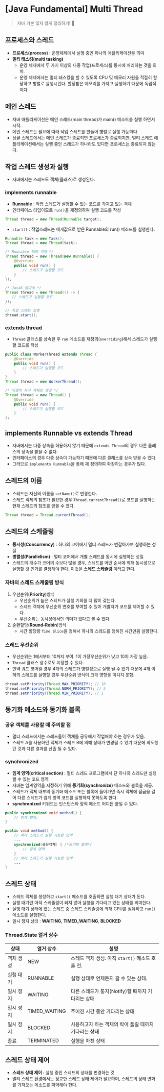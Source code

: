 # [Java Fundamental] Multi Thread


> 자바 기본 잊지 않게 정리하기! 🤔

## 프로세스와 스레드
* **프로세스(process)** : 운영체제에서 실행 중인 하나의 애플리케이션을 의미
* **멀티 태스킹(multi tasking)**
    * 운영 체제에서 두 가지 이상의 다중 작업(프로세스)를 동시에 처리하는 것을 의미.
    * 운영 체제에서는 멀티 태스킹을 할 수 있도록 CPU 및 메모리 자원을 적절히 할당하고 병렬로 실행시킨다. 할당받은 메모리를 가지고 실행하기 때문에 독립적이다.

## 메인 스레드
* 자바 애플리케이션은 메인 스레드(main thread)가 main() 메소드를 실행 하면서 시작.
* 메인 스레드는 필요에 따라 작업 스레드를 만들어 병렬로 실행 가능하다.
* 싱글 스레드에서는 메인 스레드가 종료되면 프로세스가 종료되지만, 멀티 스레드 애플리케이션에서는 실행 중인 스레드가 하나라도 있다면 프로세스는 종료되지 않는다.

## 작업 스레드 생성과 실행
* 자바에서는 스레드도 객체(클래스)로 생성된다.

### implements runnable
* **Runnable** : 작업 스레드가 실행할 수 있는 코드를 가지고 있는 객체
* 인터페이스 타입이므로 `run()`을 재정의하여 실행 코드를 작성
```java
Thread thread = new Thread(Runnable target);
```
* `start()` : 작업스레드는 매개값으로 받은 Runnable의 run() 메소드를 실행한다.
```java
Runnable task = new Task();
Thread thread = new Thread(task);

/* Ruunable 익명 객체 */
Thread thread = new Thread(new Runnable() {
    @Override
    public void run() {
        // 스레드가 실행할 코드
    }
});

/* Java8 람다식 */
Thread thread = new Thread(() -> {
   // 스레드가 실행할 코드
});

// 작업 스레드 실행
thread.start();
```

### extends thread
* `Thread` 클래스를 상속한 후 `run` 메소드를 재정의(`overriding`)해서 스레드가 실행할 코드를 작성
```java
public class WorkerThread extends Thread {
    @Override
    public void run() {
        // 스레드가 실행할 코드
    }
}
Thread thread = new WorkerThread();

/* 익명의 자식 객체로 생성 */
Thread thread = new Thread() {
    @Override
    public void run() {
        // 스레드가 실행할 코드
    }
};
```

## implements Runnable vs extends Thread
* 자바에서는 다중 상속을 허용하지 않기 때문에 `extends Thread`의 경우 다른 클래스의 상속을 받을 수 없다.
* 인터페이스의 경우 다중 상속이 가능하기 때문에 다른 클래스를 상속 받을 수 있다.
* 그러므로 `implements Runnable`을 통해 재 정의하여 확장하는 경우가 많다.

## 스레드의 이름
* 스레드는 자신의 이름을 `setName()`로 변경한다.
* 스레드 객체의 참조가 필요한 경우 `Thread.currentThread()`로 코드를 실행하는 현재 스레드의 참조를 얻을 수 있다.
```java
Thread thread = Thread.currentThread();
```

## 스레드의 스케줄링
* **동시성(Concurrency)** : 하나의 코어에서 멀티 스레드가 번갈아가며 실행하는 성질
* **병렬성(Parallelism)** : 멀티 코어에서 개별 스레드를 동시에 실행하는 성질
* 스레드의 개수가 코어의 수보다 많을 경우, 스레드를 어떤 순서에 의해 동시성으로 실행할 것 인가를 결정해야 한다. 이것을 **스레드 스케줄링** 이라고 한다.

### 자바의 스레드 스케줄링 방식
1. 우선순위(**Priority**)방식
    * 우선순위가 높은 스레드가 실행 기회를 더 많이 갖는다.
    * 스레드 객체에 우선순위 번호를 부여할 수 있어 개발자가 코드를 제어할 수 있다.
    * 우선순위는 동시성에서만 의미가 있다고 볼 수 있다. 
2. 순환할당(**Round-Robin**)방식
    * 시간 할당량 `Time Slice`을 정해서 하나의 스레드를 정해진 시간만큼 실행한다.    

### 스레드 우선순위
* 우선순위는 1에서부터 10까지 부여. 1이 가장우선순위가 낮고 10이 가장 높음.
* `Thread` 클래스 상수로도 지정할 수 있다.
* 만약 쿼드 코어일 경우 4개의 스레드가 병렬성으로 실행 될 수 있기 때문에 4개 이하의 스레드를 실행할 경우 우선순위 방식이 크게 영향을 미치지 못함.
```java
thread.setPriority(Thread.MAX_PRIORITY); // 10
thread.setPriority(Thread.NORM_PRIORITY); // 5
thread.setPriority(Thread.MIN_PRIORITY); // 1
```

## 동기화 메소드와 동기화 블록
### 공유 객체를 사용할 때 주의할 점
* 멀티 스레드에서는 스레드들이 객체를 공유해서 작업해야 하는 경우가 있음.
* 스레드 A를 사용하던 객체가 스레드 B에 의해 상태가 변경될 수 있기 때문에 의도했던 것과 다른 결과를 산출 될 수 있다.

### synchronized
* **임계 영역(critical section)** : 멀티 스레드 프로그램에서 단 하나의 스레드만 실행할 수 있는 코드 영역
* 자바는 임계영역을 지정하기 위해 **동기화(synchronize)** 메소드와 블록을 제공.
* 스레드가 객체 내부의 동기화 메소드 또는 블록에 들어가면 즉시 객체에 잠금을 걸어 다른 스레드가 임계 영역 코드를 실행하지 못하도록 한다.
* **synchronized** 키워드는 인스턴스와 정적 메소드 어디든 붙일 수 있다.
```java
public synchronized void method() {
    // 임계 영역;
}
```
```java
public void method() {
    // 여러 스레드가 실행 가능한 영역
    ...
    synchronized(공유객체) { /*동기화 블록*/
        // 임계 영역
    }
    // 여러 스레드가 실행 가능한 영역
    ...
}
```

## 스레드 상태
* 스레드 객체를 생성하고 `start()` 메소드를 호출하면 실행 대기 상태가 된다.
* 실행 대기란 아직 스케줄링이 되지 않아 실행을 기다리고 있는 상태를 의미한다.
* 실행 대기 상태에 있는 스레드 중 스레드 스케줄링에 의해 CPU를 점유하고 `run()` 메소드를 실행한다.
* 일시 정지 상태 : **WAITING**, **TIMED_WAITING**, **BLOCKED**

### Thread.State 열거 상수
| 상태 | 열거 상수 | 설명 |
| ----------| -----------| -----------|
| 객체 생성 | NEW | 스레드 객체 생성. 아직 `start()` 메소드 호출 전.|
| 실행 대기 | RUNNABLE | 실행 상태로 언제든지 갈 수 있는 상태. |
| 일시 정지 | WAITING | 다른 스레드가 통지(Notify)할 때까지 기다리는 상태 |
| 일시 정지 | TIMED_WAITING | 주어진 시간 동안 기다리는 상태 |
| 일시 정지 | BLOCKED | 사용하고자 하는 객체의 락이 풀릴 때까지 기다리는 상태 |
| 종료 | TERMINATED | 실행을 마친 상태 |

## 스레드 상태 제어
* **스레드 상태 제어** : 실행 중인 스레드의 상태를 변경하는 것
* 멀티 스레드 환경에서는 정교한 스레드 상태 제어가 필요하며, 스레드의 상태 변화를 가져오는 메소드를 파악해야 한다.
